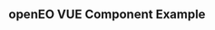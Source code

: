 
## openEO VUE Component Example


<div><iframe width="1000" height="600" src="app://local/C://Users/mclaus/Documents/GitHub/cubes-and-clouds/lectures/2.3_discovery_data_access/assets/openeo_collection_description.html" title="openeo test" frameborder="0" allowfullscreen></iframe></div>
